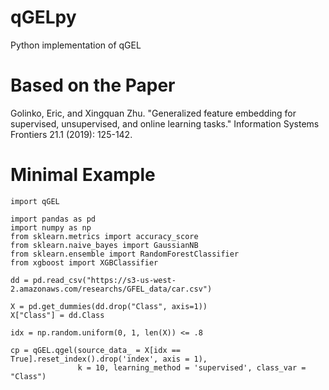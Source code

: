 # qGELpy
Python implementation of qGEL

# Based on the Paper 

Golinko, Eric, and Xingquan Zhu. "Generalized feature embedding for supervised, unsupervised, and online learning tasks." Information Systems Frontiers 21.1 (2019): 125-142.

# Minimal Example

```{md}
import qGEL

import pandas as pd
import numpy as np
from sklearn.metrics import accuracy_score
from sklearn.naive_bayes import GaussianNB
from sklearn.ensemble import RandomForestClassifier
from xgboost import XGBClassifier

dd = pd.read_csv("https://s3-us-west-2.amazonaws.com/researchs/GFEL_data/car.csv")

X = pd.get_dummies(dd.drop("Class", axis=1))
X["Class"] = dd.Class

idx = np.random.uniform(0, 1, len(X)) <= .8

cp = qGEL.qgel(source_data_ = X[idx == True].reset_index().drop('index', axis = 1),
               k = 10, learning_method = 'supervised', class_var = "Class")
               
```               
